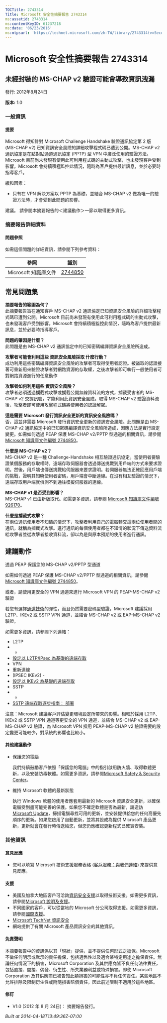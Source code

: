 ```yaml
---
TOCTitle: 2743314
Title: Microsoft 安全性摘要報告 2743314
ms:assetid: 2743314
ms:contentKeyID: 61237218
ms:date: '06/23/2016'
ms:mtpsurl: 'https://technet.microsoft.com/zh-TW/library/2743314(v=Security.10)'
---
```



Microsoft 安全性摘要報告 2743314
================================

未經封裝的 MS-CHAP v2 驗證可能會導致資訊洩漏
--------------------------------------------

發行: 2012年8月24日

**版本:** 1.0

### 一般資訊

#### 提要

Microsoft 得知針對 Microsoft Challenge Handshake 驗證通訊協定第 2 版 (MS-CHAP v2) 已知資訊安全風險的詳細攻擊程式碼已遭到公開。MS-CHAP v2 通訊協定是在點對點通道通訊協定 (PPTP) 型 VPN 中廣泛使用的驗證方法。Microsoft 目前尚未發現有使用此可利用程式碼的主動式攻擊，也未發現客戶受到影響。Microsoft 會持續積極監控此情況，隨時為客戶提供最新訊息，並於必要時指導客戶。

緩和因素：

-   只有在 VPN 解決方案以 PPTP 為基礎，並結合 MS-CHAP v2 做為唯一的驗證方法時，才會受到此問題的影響。

建議。 請參閱本摘要報告的＜建議動作＞一節以取得更多資訊。

### 摘要報告詳細資料

#### 問題參照

如需這個問題的詳細資訊，請參閱下列參考資料：

| 參照                 | 識別                                                        |
|----------------------|-------------------------------------------------------------|
| Microsoft 知識庫文件 | [2744850](http://support.microsoft.com/kb/2744850?ln=zh-tw) |

常見問題集
----------


**摘要報告的範圍為何？**  
此摘要報告旨在通知客戶 MS-CHAP v2 通訊協定已知資訊安全風險的詳細攻擊程式碼已遭到公開。Microsoft 目前尚未發現有使用此可利用程式碼的主動式攻擊，也未發現客戶受到影響。Microsoft 會持續積極監控此情況，隨時為客戶提供最新訊息，並於必要時指導客戶。

**問題的肇因是什麼？**  
此問題是由 MS-CHAP v2 通訊協定中的已知密碼編譯資訊安全風險所造成。

**攻擊者可能會利用這些 資訊安全風險採取 什麼行動？**  
成功利用這些密碼編譯資訊安全風險的攻擊者可取得使用者認證。被盜取的認證接著可重新用來驗證攻擊者對網路資源的存取權，之後攻擊者即可執行一般使用者可對網路資源進行的任意動作

**攻擊者如何利用這些 資訊安全風險？**  
攻擊者必須透過攔截式攻擊或攔截公開無線資料流的方式，攔截受害者的 MS-CHAP v2 交握訊號，才能利用此資訊安全風險。取得 MS-CHAP v2 驗證資料流後，攻擊者即可使用攻擊程式碼將使用者的認證解密。

**這是需要 Microsoft 發行資訊安全更新的資訊安全風險嗎？**  
否，這並非需要 Microsoft 發行資訊安全更新的資訊安全風險。此問題是由 MS-CHAP v2 通訊協定中的已知密碼編譯資訊安全風險所造成，因應方法是實行設定變更。如需如何透過 PEAP 保護 MS-CHAP v2/PPTP 型通道的相關資訊，請參閱 [Microsoft 知識庫文件編號 2744850](http://support.microsoft.com/kb/2744850?ln=zh-tw)。

**什麼是 MS-CHAP v2？**  
MS-CHAP v2 是一種 Challenge-Handshake 相互驗證通訊協定。當使用者要驗證某個服務的存取權時，遠端存取伺服器會透過傳送挑戰到用戶端的方式來要求證明。然後，用戶端也傳送挑戰給伺服器來要求證明。若伺服器無法正確回應用戶端的挑戰，證明其知曉使用者密碼，用戶端會中斷連線。在沒有相互驗證的情況下，遠端存取用戶端就偵測不到通往模擬伺服器的連線。

**MS-CHAP v1 是否受到影響？**  
MS-CHAP v1 已由新版取代。如需更多資訊，請參閱 [Microsoft 知識庫文件編號 926170](http://support.microsoft.com/kb/926170?ln=zh-tw)。

**什麼是攔截式攻擊？**  
在兩位通訊使用者不知情的情況下，攻擊者利用自己的電腦轉交這兩位使用者間的通訊，就稱為攔截式攻擊。進行通訊的每個使用者都在不知情的狀況下傳送資料流給攻擊者並從攻擊者接收資料流，卻以為是與原本預期的使用者進行通訊。

建議動作
--------


透過 PEAP 保護您的 MS-CHAP v2/PPTP 型通道

如需如何透過 PEAP 保護 MS-CHAP v2/PPTP 型通道的相關資訊，請參閱 [Microsoft 知識庫文件編號 2744850](http://support.microsoft.com/kb/2744850?ln=zh-tw)。

或者，請使用更安全的 VPN 通道來進行 Microsoft VPN 的 PEAP-MS-CHAP v2 驗證

若您有選擇[通道技術](http://technet.microsoft.com/library/dd469817)的彈性，而且仍然需要密碼型驗證，Microsoft 建議採用 L2TP、IKEv2 或 SSTP VPN 通道，並結合 MS-CHAP v2 或 EAP-MS-CHAP v2 驗證。

如需更多資訊，請參閱下列連結：

-   L2TP
-   -
-   [設定以 L2TP/IPsec 為基礎的遠端存取](http://technet.microsoft.com/library/ff687761)
-   VPN
-   重新連線
-   (IPSEC IKEv2) -
-   [設定以 IKEv2 為基礎的遠端存取](http://technet.microsoft.com/library/ff687731)
-   SSTP
-   -
-   [SSTP 遠端存取逐步指南： 部署](http://technet.microsoft.com/library/cc731352)

注意：Microsoft 建議客戶評估變更環境設定所帶來的影響。相較於採用 L2TP、IKEv2 或 SSTP VPN 通道等更安全的 VPN 通道，並結合 MS-CHAP v2 或 EAP-MS-CHAP v2 驗證，為 Microsoft VPN 採用 PEAP-MS-CHAP v2 驗證需要的設定變更可能較少，對系統的影響也比較小。

#### 其他建議動作

-   保護您的電腦

    我們持續鼓勵客戶依照「保護您的電腦」中的指引啟用防火牆、取得軟體更新，以及安裝防毒軟體。如需更多資訊，請參閱[Microsoft Safety & Security Center](http://www.microsoft.com/security/default.aspx)。

-   維持 Microsoft 軟體的最新狀態

    執行 Windows 軟體的使用者應套用最新的 Microsoft 資訊安全更新，以確保電腦受到盡可能完善的保護。如果您不確定軟體是否為最新，請造訪 [Microsoft Update](http://go.microsoft.com/fwlink/?linkid=40747)，掃描電腦尋找可用的更新，並安裝提供給您的任何高優先順序的更新。如果您啟用了自動更新，並將其設成為提供 Microsoft 產品更新，更新就會在發行時傳送給您，但您仍應確認更新程式已確實安裝。

### 其他資訊

#### 意見反應

-   您可以填寫 Microsoft 技術支援服務表格 ([客戶服務：與我們連絡](http://support.microsoft.com/kb/?scid=sw;en;1257&showpage=1&ws=technet&sd=tech?ln=zh-tw)) 來提供意見反應。

#### 支援

-   美國及加拿大地區客戶可洽詢[資訊安全支援](https://consumersecuritysupport.microsoft.com/default.aspx?mkt=zh-tw&scrx=1)以取得技術支援。如需更多資訊，請參閱[Microsoft 說明及支援](http://support.microsoft.com/?ln=zh-tw)。
-   不同國家的客戶，可以從當地的 Microsoft 分公司取得支援。如需更多資訊，請參閱[國際支援](http://support.microsoft.com/common/international.aspx)。
-   [Microsoft TechNet 資訊安全](http://technet.microsoft.com/zh-tw/security/default.aspx)
-   網站提供了有關 Microsoft 產品資訊安全的其他資訊。

#### 免責聲明

本摘要報告中的資訊係以其「現狀」提供，並不提供任何形式之擔保。Microsoft 不做任何明示或默示的責任擔保，包括適售性以及適合某特定用途之擔保責任。無論任何情況下的損害，Microsoft Corporation 及其供應商皆不負任何法律責任，包括直接、間接、偶發、衍生性、所失業務利益或特殊損害。即使 Microsoft Corporation 及其供應商已被告知此類損害的可能性亦不負任何責任。某些地區不允許排除及限制衍生性或附隨損害賠償責任，因此前述限制不適用於這些地區。

#### 修訂

-   V1.0 (2012 年 8 月 24日)： 摘要報告發行。

*Built at 2014-04-18T13:49:36Z-07:00*
